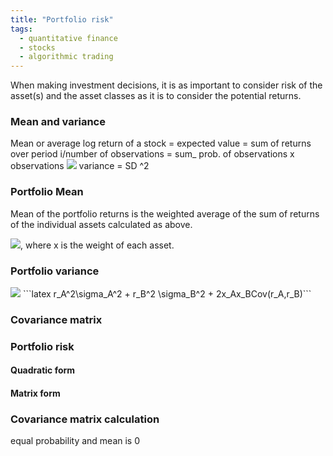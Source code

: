 ```yaml
---
title: "Portfolio risk"
tags:
  - quantitative finance
  - stocks
  - algorithmic trading
---
```


When making investment decisions, it is as important to consider risk of the asset(s) and the asset classes as it is to consider the potential returns.

### Mean and variance 

Mean or average log return of a stock = expected value = sum of returns over period i/number of observations = sum_ prob. of observations x observations
<img src="https://render.githubusercontent.com/render/math?math=E(r) = \sum_{i=1}^{n} p(i)r(i)">
variance = SD ^2

### Portfolio Mean

Mean of the portfolio returns is the weighted average of the sum of returns of the individual assets calculated as above.

<img src="https://render.githubusercontent.com/render/math?math=rp(i) = x_AE(r_A) + x_BE(r_B)">, where x is the weight of each asset. 


### Portfolio variance

<img src="https://render.githubusercontent.com/render/math?math=r_A^2 \sigma_A^2 \+ r_B^2 \sigma_B^2 \+ 2x_Ax_BCov(r_A,r_B)">
```latex
r_A^2\sigma_A^2 + r_B^2 \sigma_B^2 + 2x_Ax_BCov(r_A,r_B)```

### Covariance matrix

### Portfolio risk 

#### Quadratic form

#### Matrix form

### Covariance matrix calculation
equal probability and mean is 0
